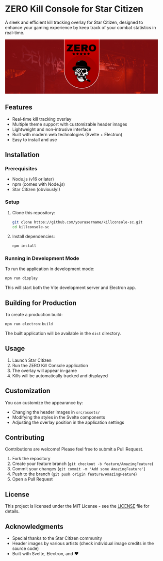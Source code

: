 # ZERO Kill Console for Star Citizen

A sleek and efficient kill tracking overlay for Star Citizen, designed to enhance your gaming experience by keep track of your combat statistics in real-time.

![Application Preview](src/assets/1.png)

## Features

- Real-time kill tracking overlay
- Multiple theme support with customizable header images
- Lightweight and non-intrusive interface
- Built with modern web technologies (Svelte + Electron)
- Easy to install and use

## Installation

### Prerequisites

- Node.js (v16 or later)
- npm (comes with Node.js)
- Star Citizen (obviously!)

### Setup

1. Clone this repository:
   ```bash
   git clone https://github.com/yourusername/killconsole-sc.git
   cd killconsole-sc
   ```

2. Install dependencies:
   ```bash
   npm install
   ```

### Running in Development Mode

To run the application in development mode:

```bash
npm run display
```

This will start both the Vite development server and Electron app.

## Building for Production

To create a production build:

```bash
npm run electron:build
```

The built application will be available in the `dist` directory.

## Usage

1. Launch Star Citizen
2. Run the ZERO Kill Console application
3. The overlay will appear in-game
4. Kills will be automatically tracked and displayed

## Customization

You can customize the appearance by:
- Changing the header images in `src/assets/`
- Modifying the styles in the Svelte components
- Adjusting the overlay position in the application settings

## Contributing

Contributions are welcome! Please feel free to submit a Pull Request.

1. Fork the repository
2. Create your feature branch (`git checkout -b feature/AmazingFeature`)
3. Commit your changes (`git commit -m 'Add some AmazingFeature'`)
4. Push to the branch (`git push origin feature/AmazingFeature`)
5. Open a Pull Request

## License

This project is licensed under the MIT License - see the [LICENSE](LICENSE) file for details.

## Acknowledgments

- Special thanks to the Star Citizen community
- Header images by various artists (check individual image credits in the source code)
- Built with Svelte, Electron, and ❤️